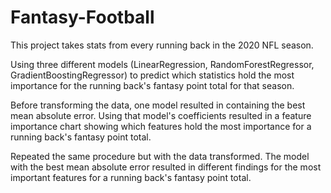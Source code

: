 # Fantasy-Football

This project takes stats from every running back in the 2020 NFL season.

Using three different models (LinearRegression, RandomForestRegressor, GradientBoostingRegressor) to predict which statistics hold the most importance for the running back's fantasy point total for that season.

Before transforming the data, one model resulted in containing the best mean absolute error.
Using that model's coefficients resulted in a feature importance chart showing which features hold the most importance for a running back's fantasy point total.

Repeated the same procedure but with the data transformed.
The model with the best mean absolute error resulted in different findings for the most important features for a running back's fantasy point total.
